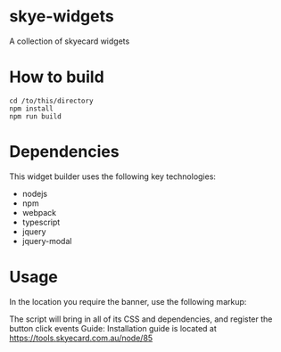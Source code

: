 # skye-widgets
A collection of skyecard widgets

# How to build
```
cd /to/this/directory
npm install
npm run build
```

# Dependencies
This widget builder uses the following key technologies:
* nodejs
* npm
* webpack
* typescript
* jquery
* jquery-modal

# Usage
In the location you require the banner, use the following markup:

The script will bring in all of its CSS and dependencies, and register the button click events Guide: Installation guide is located at https://tools.skyecard.com.au/node/85
